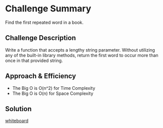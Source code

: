 # Challenge Summary
<!-- Short summary or background information -->
Find the first repeated word in a book.
## Challenge Description
<!-- Description of the challenge -->
Write a function that accepts a lengthy string parameter. Without utilizing any of the built-in library methods, return the first word to occur more than once in that provided string.

## Approach & Efficiency
<!-- What approach did you take? Why? What is the Big O space/time for this approach? -->
- The Big O is O(n^2) for Time Complexity 
- The Big O is O(n) for Space Complexity 


## Solution
<!-- Embedded whiteboard image -->
[whiteboard](https://github.com/401-advanced-javascript-dania/data-structures-and-algorithms/blob/repeated-word/IMG_20200302_001203.jpg)
